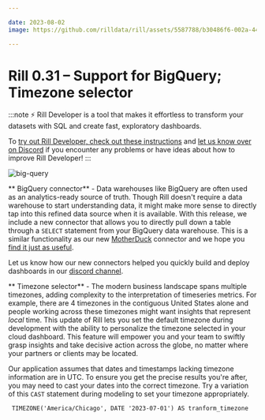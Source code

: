 ```yaml
---

date: 2023-08-02
image: https://github.com/rilldata/rill/assets/5587788/b30486f6-002a-445d-8a1b-955b6ec0066d

---
```


# Rill 0.31 – Support for BigQuery; Timezone selector

:::note
⚡ Rill Developer is a tool that makes it effortless to transform your datasets with SQL and create fast, exploratory dashboards.

To [try out Rill Developer, check out these instructions](/home/install) and [let us know over on Discord](https://bit.ly/3bbcSl9) if you encounter any problems or have ideas about how to improve Rill Developer!
:::

![big-query](https://github.com/rilldata/rill/assets/5587788/ed154e09-eb57-404e-bd44-31829af7bc6e "851098810")

** BigQuery connector** - Data warehouses like BigQuery are often used as an analytics-ready source of truth. Though Rill doesn't require a data warehouse to start understanding data, it might make more sense to directly tap into this refined data source when it is available. With this release, we include a new connector that allows you to directly pull down a table through a `SELECT` statement from your BigQuery data warehouse. This is a similar functionality as our new [MotherDuck](/connect/source/connectors/motherduck) connector and we hope you [find it just as useful](https://twitter.com/nicoritschel/status/1686595084454961152).

Let us know how our new connectors helped you quickly build and deploy dashboards in our [discord channel](https://bit.ly/3bbcSl9).

** Timezone selector** - The modern business landscape spans multiple timezones, adding complexity to the interpretation of timeseries metrics. For example, there are 4 timezones in the contiguous United States alone and people working across these timezones might want insights that represent _local_ time. This update of Rill lets you set the default timezone during development with the ability to personalize the timezone selected in your cloud dashboard. This feature will empower you and your team to swiftly grasp insights and take decisive action across the globe, no matter where your partners or clients may be located.

Our application assumes that dates and timestamps lacking timezone information are in UTC. To ensure you get the precise results you're after, you may need to cast your dates into the correct timezone. Try a variation of this `CAST` statement during modeling to set your timezone appropriately.

``` TIMEZONE('America/Chicago', DATE '2023-07-01') AS tranform_timezone```

